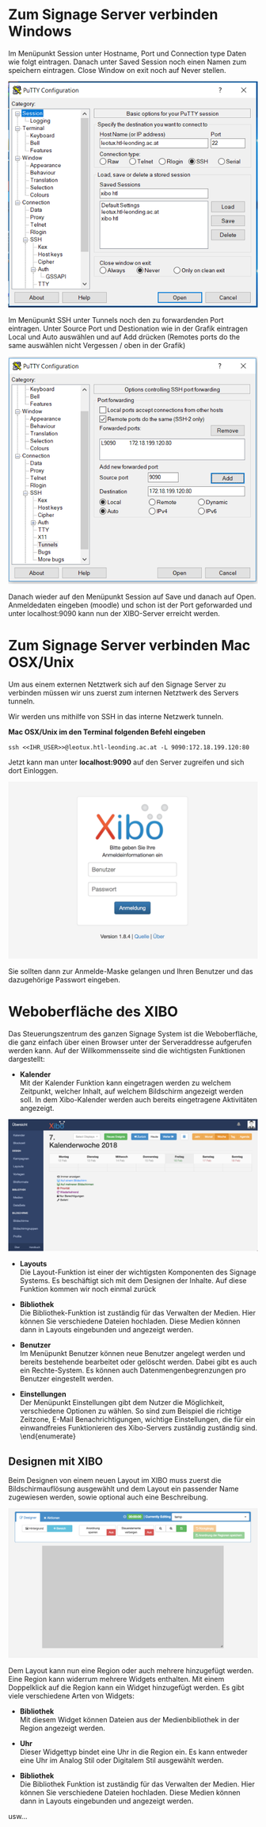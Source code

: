 # Zum Signage Server verbinden Windows

Im Menüpunkt Session unter Hostname, Port und Connection type Daten wie folgt eintragen. Danach unter  Saved Session noch einen Namen zum speichern eintragen. Close Window on exit noch auf Never stellen.

![01_putty](./images/01_putty.PNG)





Im Menüpunkt SSH unter Tunnels noch den zu forwardenden Port eintragen. Unter Source Port und Destionation wie in der Grafik eintragen Local und Auto auswählen und auf Add drücken (Remotes ports do the same auswählen nicht Vergessen / oben in der Grafik)

![04_putty](./images/04_putty.PNG)





Danach wieder auf den Menüpunkt Session auf Save und danach auf Open. Anmeldedaten eingeben (moodle) und schon ist der Port geforwarded und unter localhost:9090 kann nun der XIBO-Server erreicht werden.
# Zum Signage Server verbinden Mac OSX/Unix

Um aus einem externen Netztwerk sich auf den Signage Server zu verbinden müssen wir uns zuerst zum internen Netztwerk des Servers tunneln.

Wir werden uns mithilfe von SSH in das interne Netzwerk tunneln.

<b>Mac OSX/Unix im den Terminal folgenden Befehl eingeben</b>

```
ssh <<IHR_USER>>@leotux.htl-leonding.ac.at -L 9090:172.18.199.120:80
```

Jetzt kann man unter <b>localhost:9090</b> auf den Server zugreifen und sich dort Einloggen.

![login](./login.png)

Sie sollten dann zur Anmelde-Maske gelangen und Ihren Benutzer und das dazugehörige Passwort eingeben.

# Weboberfläche des XIBO
Das Steuerungszentrum des ganzen Signage System ist die Weboberfläche, die ganz einfach über einen Browser unter der Serveraddresse aufgerufen werden kann. Auf der Willkommensseite sind die wichtigsten Funktionen dargestellt:


* <b>Kalender</b><br>
Mit der Kalender Funktion kann eingetragen werden zu welchem Zeitpunkt, welcher Inhalt, auf welchem Bildschirm angezeigt werden soll. In dem Xibo-Kalender werden auch bereits eingetragene Aktivitäten angezeigt.

![](./xibo-basics-calendar.png)

	
* <b>Layouts</b><br>
Die Layout-Funktion ist einer der wichtigsten Komponenten des Signage Systems. Es beschäftigt sich mit dem Designen der Inhalte. Auf diese Funktion kommen wir noch einmal zurück
	
* <b>Bibliothek</b><br>
Die Bibliothek-Funktion ist zuständig für das Verwalten der Medien. Hier können Sie verschiedene Dateien hochladen.  Diese Medien können dann in Layouts eingebunden und angezeigt werden.
	
* <b>Benutzer</b><br>
	Im Menüpunkt Benutzer können neue Benutzer angelegt werden und bereits bestehende bearbeitet oder gelöscht werden. Dabei gibt es auch ein Rechte-System. Es können auch Datenmengenbegrenzungen pro Benutzer eingestellt werden.
	
* <b>Einstellungen</b><br>
	Der Menüpunkt Einstellungen gibt dem Nutzer die Möglichkeit, verschiedene Optionen zu wählen. So sind zum Beispiel die richtige Zeitzone, E-Mail Benachrichtigungen, wichtige Einstellungen, die für ein einwandfreies Funktionieren des Xibo-Servers zuständig zuständig sind.
\end{enumerate}

## Designen mit XIBO
Beim Designen von einem neuen Layout im XIBO muss zuerst die Bildschirmauflösung ausgewählt und dem Layout ein passender Name zugewiesen werden, sowie optional auch eine Beschreibung. 

![](./xibo-basics-designer.png)	

Dem Layout kann nun eine Region oder auch mehrere  hinzugefügt werden. Eine Region kann widerrum mehrere Widgets enthalten. Mit einem Doppelklick auf die Region kann ein Widget hinzugefügt werden. Es gibt viele verschiedene Arten von Widgets:

* <b>Bibliothek</b><br>
Mit diesem Widget können Dateien aus der Medienbibliothek in der Region angezeigt werden.
	
* <b>Uhr</b><br>
Dieser Widgettyp bindet eine Uhr in die Region ein. Es kann entweder eine Uhr im Analog Stil oder Digitalem Stil ausgewählt werden.
	
* <b>Bibliothek</b><br>
	Die Bibliothek Funktion ist zuständig für das Verwalten der Medien. Hier können Sie verschiedene Dateien hochladen.  Diese Medien können dann in Layouts eingebunden und angezeigt werden.

usw...


